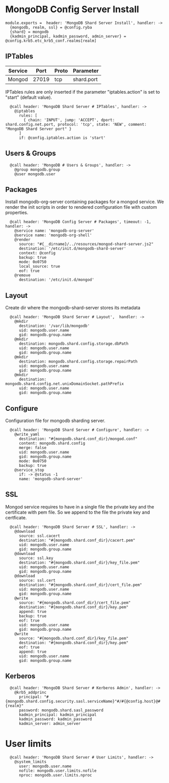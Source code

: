 
# MongoDB Config Server Install

    module.exports =  header: 'MongoDB Shard Server Install', handler: ->
      {mongodb, realm, ssl} = @config.ryba
      {shard} = mongodb
      {kadmin_principal, kadmin_password, admin_server} = @config.krb5.etc_krb5_conf.realms[realm]

## IPTables

| Service       | Port  | Proto | Parameter       |
|---------------|-------|-------|-----------------|
| Mongod        | 27019 |  tcp  |  shard.port |

IPTables rules are only inserted if the parameter "iptables.action" is set to
"start" (default value).

      @call header: 'MongoDB Shard Server # IPTables', handler: ->
        @iptables
          rules: [
            { chain: 'INPUT', jump: 'ACCEPT', dport: shard.config.net.port, protocol: 'tcp', state: 'NEW', comment: "MongoDB Shard Server port" }
          ]
          if: @config.iptables.action is 'start'

## Users & Groups

      @call header: 'MongoDB # Users & Groups', handler: ->
        @group mongodb.group
        @user mongodb.user

## Packages

Install mongodb-org-server containing packages for a mongod service. We render the init scripts
in order to rendered configuration file with custom properties.

      @call header: 'MongoDB Config Server # Packages', timeout: -1, handler: ->
        @service name: 'mongodb-org-server'
        @service name: 'mongodb-org-shell'
        @render
          source: "#{__dirname}/../resources/mongod-shard-server.js2"
          destination: '/etc/init.d/mongodb-shard-server'
          context: @config
          backup: true
          mode: 0o0750
          local_source: true
          eof: true
        @remove
          destination: '/etc/init.d/mongod'

## Layout

Create dir where the mongodb-shard-server stores its metadata

      @call header: 'MongoDB Shard Server # Layout',  handler: ->
        @mkdir
          destination: '/var/lib/mongodb'
          uid: mongodb.user.name
          gid: mongodb.group.name
        @mkdir
          destination: mongodb.shard.config.storage.dbPath
          uid: mongodb.user.name
          gid: mongodb.group.name
        @mkdir
          destination: mongodb.shard.config.storage.repairPath
          uid: mongodb.user.name
          gid: mongodb.group.name
        @mkdir
          destination: mongodb.shard.config.net.unixDomainSocket.pathPrefix
          uid: mongodb.user.name
          gid: mongodb.group.name

## Configure

Configuration file for mongodb sharding server.

      @call header: 'MongoDB Shard Server # Configure', handler: ->
        @write_yaml
          destination: "#{mongodb.shard.conf_dir}/mongod.conf"
          content: mongodb.shard.config
          merge: false
          uid: mongodb.user.name
          gid: mongodb.group.name
          mode: 0o0750
          backup: true
        @service_stop
          if: -> @status -1
          name: 'mongodb-shard-server'

## SSL

Mongod service requires to have in a single file the private key and the certificate
with pem file. So we append to the file the private key and certficate.

      @call header: 'MongoDB Shard Server # SSL', handler: ->
        @download
          source: ssl.cacert
          destination: "#{mongodb.shard.conf_dir}/cacert.pem"
          uid: mongodb.user.name
          gid: mongodb.group.name
        @download
          source: ssl.key
          destination: "#{mongodb.shard.conf_dir}/key_file.pem"
          uid: mongodb.user.name
          gid: mongodb.group.name
        @download
          source: ssl.cert
          destination: "#{mongodb.shard.conf_dir}/cert_file.pem"
          uid: mongodb.user.name
          gid: mongodb.group.name
        @write
          source: "#{mongodb.shard.conf_dir}/cert_file.pem"
          destination: "#{mongodb.shard.conf_dir}/key.pem"
          append: true
          backup: true
          eof: true
          uid: mongodb.user.name
          gid: mongodb.group.name
        @write
          source: "#{mongodb.shard.conf_dir}/key_file.pem"
          destination: "#{mongodb.shard.conf_dir}/key.pem"
          eof: true
          append: true
          uid: mongodb.user.name
          gid: mongodb.group.name

## Kerberos

      @call header: 'MongoDB Shard Server # Kerberos Admin', handler: ->
        @krb5_addprinc
          principal: "#{mongodb.shard.config.security.sasl.serviceName}"#/#{@config.host}@#{realm}"
          password: mongodb.shard.sasl_password
          kadmin_principal: kadmin_principal
          kadmin_password: kadmin_password
          kadmin_server: admin_server

# User limits

      @call header: 'MongoDB Shard Server # User Limits', handler: ->
        @system_limits
          user: mongodb.user.name
          nofile: mongodb.user.limits.nofile
          nproc: mongodb.user.limits.nproc
